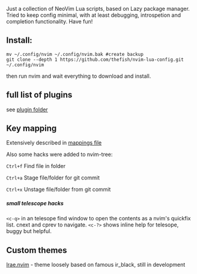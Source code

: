 Just a collection of NeoVim Lua scripts, based on Lazy package manager.
Tried to keep config minimal, with at least debugging, introspetion and completion functionality.
Have fun!

Install:
---
```
mv ~/.config/nvim ~/.config/nvim.bak #create backup
git clone --depth 1 https://github.com/thefish/nvim-lua-config.git ~/.config/nvim

```
then run nvim and wait everything to download and install.

full list of plugins
---
see [plugin folder](lua/thefish/plugins)

Key mapping
---
Extensively described in [mappings file](lua/thefish/core/mappings.lua)

Also some hacks were added to nvim-tree:

```Ctrl+f``` Find file in folder

```Ctrl+a``` Stage file/folder for git commit

```Ctrl+x``` Unstage file/folder from git commit


##### small telescope hacks

```<c-q>``` in an telesope find window to open the contents as a nvim's quickfix list. cnext and cprev to navigate. 
```<c-?>``` shows inline help for telesope, buggy but helpful.

Custom themes
---

[Irae.nvim](https://github.com/thefish/irae.nvim) - theme loosely based on famous ir_black, still in development
